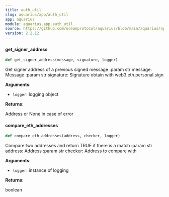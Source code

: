 ```yaml
---
title: auth_util
slug: aquarius/app/auth_util
app: aquarius
module: aquarius.app.auth_util
source: https://github.com/oceanprotocol/aquarius/blob/main/aquarius/app/auth_util.py
version: 2.2.12
---
```


#### get_signer_address

```python
def get_signer_address(message, signature, logger)
```

Get signer address of a previous signed message
:param str message: Message
:param str signature: Signature obtain with web3.eth.personal.sign

**Arguments**:

- `logger`: logging object

**Returns**:

Address or None in case of error

#### compare_eth_addresses

```python
def compare_eth_addresses(address, checker, logger)
```

Compare two addresses and return TRUE if there is a match
:param str address: Address
:param str checker: Address to compare with

**Arguments**:

- `logger`: instance of logging

**Returns**:

boolean
